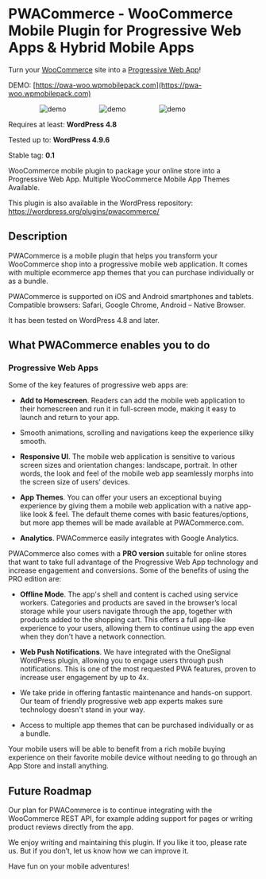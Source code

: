PWACommerce - WooCommerce Mobile Plugin for Progressive Web Apps & Hybrid Mobile Apps
=================

Turn your [WooCommerce](https://woocommerce.com/) site into a [Progressive Web App](http://pwacommerce.com)!

DEMO: [https://pwa-woo.wpmobilepack.com](https://pwa-woo.wpmobilepack.com)

 &nbsp; &nbsp;  &nbsp; &nbsp;  &nbsp; &nbsp;  &nbsp; &nbsp; ![demo](http://d3oqwjghculspf.cloudfront.net/github/pwa-theme-woocommerce/rLAB49Z.gif) &nbsp; &nbsp;  &nbsp; &nbsp; &nbsp; &nbsp;  &nbsp; &nbsp; ![demo](http://d3oqwjghculspf.cloudfront.net/github/pwa-theme-woocommerce/GdyeKjo.gif) &nbsp; &nbsp;  &nbsp; &nbsp; &nbsp; &nbsp;  &nbsp; &nbsp; ![demo](http://d3oqwjghculspf.cloudfront.net/github/pwa-theme-woocommerce/3AUek71.gif) &nbsp; &nbsp;  &nbsp; &nbsp;


Requires at least: **WordPress 4.8**

Tested up to: **WordPress 4.9.6**

Stable tag: **0.1**

WooCommerce mobile plugin to package your online store into a Progressive Web App. Multiple WooCommerce Mobile App Themes Available.

This plugin is also available in the WordPress repository: https://wordpress.org/plugins/pwacommerce/

## Description
PWACommerce is a mobile plugin that helps you transform your WooCommerce shop into a progressive mobile web application. It comes with multiple ecommerce app themes that you can purchase individually or as a bundle.

PWACommerce is supported on iOS and Android smartphones and tablets. Compatible browsers: Safari, Google Chrome, Android – Native Browser.

It has been tested on WordPress 4.8 and later.

## What PWACommerce enables you to do

### Progressive Web Apps

Some of the key features of progressive web apps are:

- **Add to Homescreen**. Readers can add the mobile web application to their homescreen and run it in full-screen mode, making it easy to launch and return to your app.

- Smooth animations, scrolling and navigations keep the experience silky smooth.

- **Responsive UI**. The mobile web application is sensitive to various screen sizes and orientation changes: landscape, portrait. In other words, the look and feel of the mobile web app seamlessly morphs into the screen size of users’ devices.

- **App Themes**. You can offer your users an exceptional buying experience by giving them a mobile web application with a native app-like look & feel. The default theme comes with basic features/options, but more app themes will be made available at PWACommerce.com.

- **Analytics**. PWACommerce easily integrates with Google Analytics.


PWACommerce also comes with a **PRO version** suitable for online stores that want to take full advantage of the Progressive Web App technology and increase engagement and conversions. Some of the benefits of using the PRO edition are:

- **Offline Mode**. The app's shell and content is cached using service workers. Categories and products are saved in the browser’s local storage while your users navigate through the app, together with products added to the shopping cart. This offers a full app-like experience to your users, allowing them to continue using the app even when they don't have a network connection.

- **Web Push Notifications**. We have integrated with the OneSignal WordPress plugin, allowing you to engage users through push notifications. This is one of the most requested PWA features, proven to increase user engagement by up to 4x.

- We take pride in offering fantastic maintenance and hands-on support. Our team of friendly progressive web app experts makes sure technology doesn't stand in your way.

- Access to multiple app themes that can be purchased individually or as a bundle.

Your mobile users will be able to benefit from a rich mobile buying experience on their favorite mobile device without needing to go through an App Store and install anything.

## Future Roadmap

Our plan for PWACommerce is to continue integrating with the WooCommerce REST API, for example adding support for pages or writing product reviews directly from the app.

We enjoy writing and maintaining this plugin. If you like it too, please rate us. But if you don’t, let us know how we can improve it.

Have fun on your mobile adventures!
